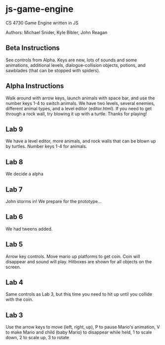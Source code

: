 # js-game-engine
CS 4730 Game Engine written in JS

Authors: Michael Snider, Kyle Bibler, John Reagan

## Beta Instructions

See controls from Alpha. Keys are new, lots of sounds and some animations, additional levels, dialogue-collision objects, potions, and sawblades (that can be stopped with spiders).

## Alpha Instructions

Walk around with arrow keys, launch animals with space bar, and use the number keys 1-4 to switch animals. We have two levels, several enemies, different animal types, and a level editor (editor.html). If you need to get through a rock wall, try blowing it up with a turtle. Thanks for playing!

## Lab 9

We have a level editor, more animals, and rock walls that can be blown up by turtles. Number keys 1-4 for animals.

## Lab 8

We decide a alpha

## Lab 7

John storms in! We prepare for the prototype...

## Lab 6

We had tweens added.


## Lab 5

Arrow key controls. Move mario up platforms to get coin. Coin will disappear and sound will play.
Hitboxes are shown for all objects on the screen.

## Lab 4

Same controls as Lab 3, but this time you need to hit up
until you collide with the coin.

## Lab 3

Use the arrow keys to move (left, right, up), P to pause
Mario's animation, V to make Mario and child (baby Mario) to
disappear while held, 1 to scale down, 2 to scale up, 3 to rotate
